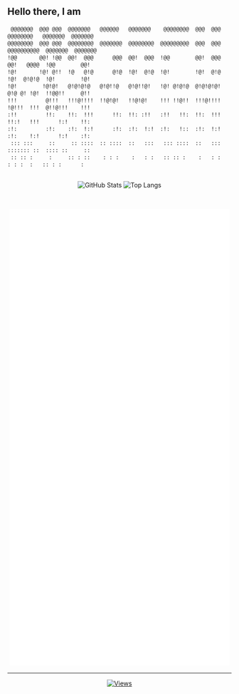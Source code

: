 ## Hello there, I am 

```                                                                                            
 @@@@@@@  @@@ @@@  @@@@@@@   @@@@@@   @@@@@@@    @@@@@@@@  @@@  @@@   @@@@@@@@   @@@@@@@  @@@@@@@  
@@@@@@@@  @@@ @@@  @@@@@@@@  @@@@@@@  @@@@@@@@  @@@@@@@@@  @@@  @@@  @@@@@@@@@@  @@@@@@@  @@@@@@@  
!@@       @@! !@@  @@!  @@@      @@@  @@!  @@@  !@@        @@!  @@@  @@!   @@@@  !@@        @@!    
!@!       !@! @!!  !@   @!@      @!@  !@!  @!@  !@!        !@!  @!@  !@!  @!@!@  !@!        !@!    
!@!        !@!@!   @!@!@!@   @!@!!@   @!@!!@!   !@! @!@!@  @!@!@!@!  @!@ @! !@!  !!@@!!     @!!    
!!!         @!!!   !!!@!!!!  !!@!@!   !!@!@!    !!! !!@!!  !!!@!!!!  !@!!!  !!!  @!!@!!!    !!!    
:!!         !!:    !!:  !!!      !!:  !!: :!!   :!!   !!:  !!:  !!!  !!:!   !!!      !:!    !!:    
:!:         :!:    :!:  !:!      :!:  :!:  !:!  :!:   !::  :!:  !:!  :!:    !:!      !:!    :!:    
 ::: :::     ::     :: ::::  :: ::::  ::   :::   ::: ::::  ::   :::  ::::::: ::  :::: ::     ::    
 :: :: :     :     :: : ::    : : :    :   : :   :: :: :    :   : :   : : :  :   :: : :      :     
                                                                                                   
```                                                                                                  

<p align="center">
    <img alt="GitHub Stats" height="165px" src="https://github-readme-stats-ichbinleoon.vercel.app/api?username=cyb3rgh05t&count_private=true&show_icons=true&theme=dark&hide_border=true&hide_title=true&include_all_commits=true">
    <img alt="Top Langs" height="165px" src="https://github-readme-stats-ichbinleoon.vercel.app/api/top-langs?username=cyb3rgh05t&langs_count=10&layout=compact&hide_border=true&theme=dark">
</p>

</br>
<p align="center">
<a href="https://github.com/cyb3rgh05t" width="100%">
    <img alt="GitHub Stats Big" src="./github-metrics.svg">
</a>
</p>

---

<p align="center">
  <a href="https://github.com/cyb3rgh05t">
    <img alt="Views" src="https://komarev.com/ghpvc/?username=cyb3rgh05t&label=PROFILE+VIEWS&color=blueviolet">
  </a>
</p>

